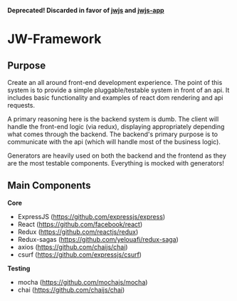 **Deprecated! Discarded in favor of [jwjs](https://bitbucket.org/_jweatherby/jwjs) and [jwjs-app](https://bitbucket.org/_jweatherby/jwjs-app)**

JW-Framework
============

Purpose
-------

Create an all around front-end development experience. The point of this system
is to provide a simple pluggable/testable system in front of an api. It includes
basic functionality and examples of react dom rendering and api requests.

A primary reasoning here is the backend system is dumb. The client will
handle the front-end logic (via redux), displaying appropriately depending what
comes through the backend. The backend's primary purpose is to communicate
with the api (which will handle most of the business logic).

Generators are heavily used on both the backend and the frontend as they are the
most testable components. Everything is mocked with generators!

Main Components
---------------

**Core**

- ExpressJS (https://github.com/expressjs/express)
- React (https://github.com/facebook/react)
- Redux (https://github.com/reactjs/redux)
- Redux-sagas (https://github.com/yelouafi/redux-saga)
- axios (https://github.com/chaijs/chai)
- csurf (https://github.com/expressjs/csurf)

**Testing**

- mocha (https://github.com/mochajs/mocha)
- chai (https://github.com/chaijs/chai)
